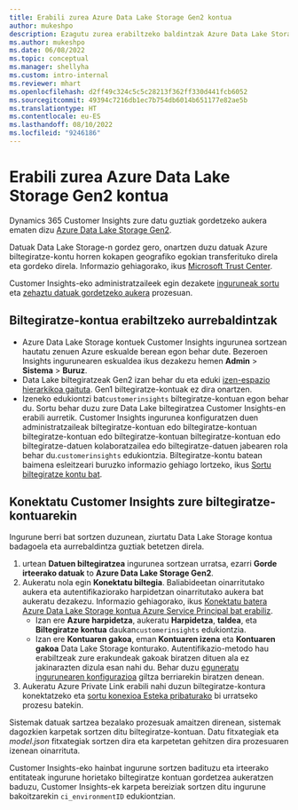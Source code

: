 ```yaml
---
title: Erabili zurea Azure Data Lake Storage Gen2 kontua
author: mukeshpo
description: Ezagutu zurea erabiltzeko baldintzak Azure Data Lake Storage kontua Customer Insights datuak gordetzeko.
ms.author: mukeshpo
ms.date: 06/08/2022
ms.topic: conceptual
ms.manager: shellyha
ms.custom: intro-internal
ms.reviewer: mhart
ms.openlocfilehash: d2ff49c324c5c5c28213f362ff330d441fcb6052
ms.sourcegitcommit: 49394c7216db1ec7b754db6014b651177e82ae5b
ms.translationtype: HT
ms.contentlocale: eu-ES
ms.lasthandoff: 08/10/2022
ms.locfileid: "9246186"
---
```

# <a name="use-your-own-azure-data-lake-storage-gen2-account"></a>Erabili zurea Azure Data Lake Storage Gen2 kontua

Dynamics 365 Customer Insights zure datu guztiak gordetzeko aukera ematen dizu [Azure Data Lake Storage Gen2](/azure/storage/blobs/data-lake-storage-introduction).

Datuak Data Lake Storage-n gordez gero, onartzen duzu datuak Azure biltegiratze-kontu horren kokapen geografiko egokian transferituko direla eta gordeko direla. Informazio gehiagorako, ikus [Microsoft Trust Center](https://www.microsoft.com/trust-center).

Customer Insights-eko administratzaileek egin dezakete [inguruneak sortu](create-environment.md) eta [zehaztu datuak gordetzeko aukera](create-environment.md#step-2-configure-data-storage) prozesuan.

## <a name="prerequisites-to-use-your-storage-account"></a>Biltegiratze-kontua erabiltzeko aurrebaldintzak

- Azure Data Lake Storage kontuek Customer Insights ingurunea sortzean hautatu zenuen Azure eskualde berean egon behar dute. Bezeroen Insights ingurunearen eskualdea ikus dezakezu hemen **Admin** > **Sistema** > **Buruz**.
- Data Lake biltegiratzeak Gen2 izan behar du eta eduki [izen-espazio hierarkikoa gaituta](/azure/storage/blobs/create-data-lake-storage-account). Gen1 biltegiratze-kontuak ez dira onartzen.
- Izeneko edukiontzi bat`customerinsights` biltegiratze-kontuan egon behar du. Sortu behar duzu zure Data Lake biltegiratzea Customer Insights-en erabili aurretik. Customer Insights ingurunea konfiguratzen duen administratzaileak biltegiratze-kontuan edo biltegiratze-kontuan biltegiratze-kontuan edo biltegiratze-kontuan biltegiratze-kontuan edo biltegiratze-datuen kolaboratzailea edo biltegiratze-datuen jabearen rola behar du.`customerinsights` edukiontzia. Biltegiratze-kontu batean baimena esleitzeari buruzko informazio gehiago lortzeko, ikus [Sortu biltegiratze kontu bat](/azure/storage/common/storage-account-create?toc=%2Fazure%2Fstorage%2Fblobs%2Ftoc.json&tabs=azure-portal).

## <a name="connect-customer-insights-with-your-storage-account"></a>Konektatu Customer Insights zure biltegiratze-kontuarekin

Ingurune berri bat sortzen duzunean, ziurtatu Data Lake Storage kontua badagoela eta aurrebaldintza guztiak betetzen direla.

1. urtean **Datuen biltegiratzea** ingurunea sortzean urratsa, ezarri **Gorde irteerako datuak** to **Azure Data Lake Storage Gen2**.
1. Aukeratu nola egin **Konektatu biltegia**. Baliabideetan oinarritutako aukera eta autentifikaziorako harpidetzan oinarritutako aukera bat aukeratu dezakezu. Informazio gehiagorako, ikus [Konektatu batera Azure Data Lake Storage kontua Azure Service Principal bat erabiliz](connect-service-principal.md).
   - Izan ere **Azure harpidetza**, aukeratu **Harpidetza**, **taldea**, eta **Biltegiratze kontua** daukan`customerinsights` edukiontzia.
   - Izan ere **Kontuaren gakoa**, eman **Kontuaren izena** eta **Kontuaren gakoa** Data Lake Storage konturako. Autentifikazio-metodo hau erabiltzeak zure erakundeak gakoak biratzen dituen ala ez jakinarazten dizula esan nahi du. Behar duzu [eguneratu ingurunearen konfigurazioa](manage-environments.md#edit-an-existing-environment) giltza berriarekin biratzen denean.
1. Aukeratu Azure Private Link erabili nahi duzun biltegiratze-kontura konektatzeko eta [sortu konexioa Esteka pribaturako](security-overview.md#set-up-an-azure-private-link) bi urratseko prozesu batekin.

Sistemak datuak sartzea bezalako prozesuak amaitzen direnean, sistemak dagozkien karpetak sortzen ditu biltegiratze-kontuan. Datu fitxategiak eta *model.json* fitxategiak sortzen dira eta karpetetan gehitzen dira prozesuaren izenean oinarrituta.

Customer Insights-eko hainbat ingurune sortzen badituzu eta irteerako entitateak ingurune horietako biltegiratze kontuan gordetzea aukeratzen baduzu, Customer Insights-ek karpeta bereiziak sortzen ditu ingurune bakoitzarekin `ci_environmentID` edukiontzian.
